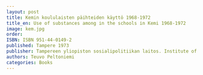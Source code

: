 ```yaml
---
layout: post
title: Kemin koululaisten päihteiden käyttö 1968-1972
title_en: Use of substances among in the schools in Kemi 1968-1972
image: kem.jpg
order: 
ISBN: ISBN 951-44-0149-2
published: Tampere 1973
publisher: Tampereen yliopiston sosialipolitiikan laitos. Institute of Social Policy, tutkimuksia/Research reports 33/73 - Sosiologian gradutyö & Sosiaalipolitiikan sivulaudaturtyö, MA theses in Sociology & Laudatur theses in Social Policy 1973
authors: Teuvo Peltoniemi
categories: Books
---
```



